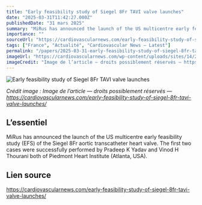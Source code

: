 ```yaml
---
title: "Early feasibility study of Siegel 8Fr TAVI valve launches"
date: "2025-03-31T11:42:27.000Z"
publishedDate: "31 mars 2025"
summary: "MiRus has announced the launch of the US multicentre early feasibility study (EFS) of the Siegel 8Fr aortic transcatheter heart valve. The first two cases were successfully performed by Pradeep K Yadav and Vinod H Thourani both of Piedmont Heart Institute (Atlanta, USA)."
importance: ""
sourceUrl: "https://cardiovascularnews.com/early-feasibility-study-of-siegel-8fr-tavi-valve-launches/"
tags: ["France", "Actualité", "Cardiovascular News — Latest"]
permalink: "/papers/2025-03-31-early-feasibility-study-of-siegel-8fr-tavi-valve-launches"
imageUrl: "https://cardiovascularnews.com/wp-content/uploads/sites/14/2025/03/MiRus_Siegel_TAVR-scaled.jpg"
imageCredit: "Image de l’article — droits possiblement réservés — https://cardiovascularnews.com/early-feasibility-study-of-siegel-8fr-tavi-valve-launches/"
---
```


![Early feasibility study of Siegel 8Fr TAVI valve launches](https://cardiovascularnews.com/wp-content/uploads/sites/14/2025/03/MiRus_Siegel_TAVR-scaled.jpg)

*Crédit image : Image de l’article — droits possiblement réservés — https://cardiovascularnews.com/early-feasibility-study-of-siegel-8fr-tavi-valve-launches/*

## L’essentiel

MiRus has announced the launch of the US multicentre early feasibility study (EFS) of the Siegel 8Fr aortic transcatheter heart valve. The first two cases were successfully performed by Pradeep K Yadav and Vinod H Thourani both of Piedmont Heart Institute (Atlanta, USA).

## Lien source

https://cardiovascularnews.com/early-feasibility-study-of-siegel-8fr-tavi-valve-launches/
